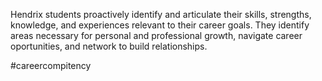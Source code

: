 Hendrix students proactively identify and articulate their skills, strengths, knowledge, and experiences relevant to their career goals. They identify areas necessary for personal and professional growth, navigate career oportunities, and network to build relationships.

#careercompitency